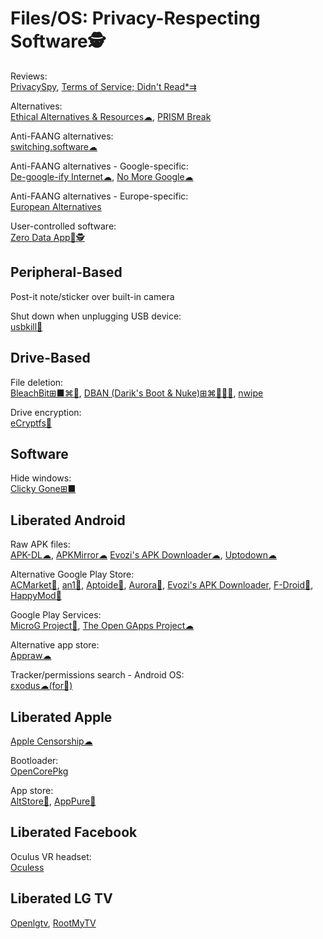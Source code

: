 # Files/OS: Privacy-Respecting Software🕵️

Reviews:  
[PrivacySpy](https://privacyspy.org/),
[Terms of Service; Didn't Read*⇉](https://tosdr.org/)

Alternatives:  
[Ethical Alternatives & Resources☁](https://ethical.net/resources/),
[PRISM Break](https://prism-break.org/en/)

Anti-FAANG alternatives:  
[switching.software☁](https://switching.software/)

Anti-FAANG alternatives - Google-specific:  
[De-google-ify Internet☁](https://degooglisons-internet.org/),
[No More Google☁](https://nomoregoogle.com/)

Anti-FAANG alternatives - Europe-specific:  
[European Alternatives](https://european-alternatives.eu/)

User-controlled software:  
[Zero Data App💾🕵️](https://0data.app/)

## Peripheral-Based

Post-it note/sticker over built-in camera

Shut down when unplugging USB device:  
[usbkill🐧](https://github.com/hephaest0s/usbkill)

## Drive-Based

File deletion:  
[BleachBit⊞■⌘🐧](https://www.bleachbit.org/),
[DBAN (Darik's Boot & Nuke)⊞⌘🐧🍎🤖](https://dban.org/),
[nwipe](https://github.com/martijnvanbrummelen/nwipe/)

Drive encryption:  
[eCryptfs🐧](https://www.ecryptfs.org/)

## Software

Hide windows:  
[Clicky Gone⊞■](http://clickygone.sourceforge.net/)

## Liberated Android

Raw APK files:  
[APK-DL☁](https://apk-dl.com/),
[APKMirror☁](https://www.apkmirror.com/)
[Evozi's APK Downloader☁](https://apps.evozi.com/apk-downloader/),
[Uptodown☁](https://www.uptodown.com/)

Alternative Google Play Store:  
[ACMarket🤖](https://acmarket.net/),
[an1🤖](https://an1.com/),
[Aptoide🤖](https://en.aptoide.com/),
[Aurora🤖](https://auroraoss.com/),
[Evozi's APK Downloader](https://apps.evozi.com/apk-downloader/),
[F-Droid🤖](https://f-droid.org/),
[HappyMod🤖](https://www.happymodapk.net/)

Google Play Services:  
[MicroG Project🤖](https://microg.org/),
[The Open GApps Project☁](https://opengapps.org/)

Alternative app store:  
[Appraw☁](https://appraw.com/)

Tracker/permissions search - Android OS:  
[εxodus☁(for🤖)](https://reports.exodus-privacy.eu.org/en/)

## Liberated Apple

[Apple Censorship☁](https://applecensorship.com/)

Bootloader:  
[OpenCorePkg](https://github.com/acidanthera/OpenCorePkg)

App store:  
[AltStore🍎](https://github.com/rileytestut/AltStore),
[AppPure🍎](https://iphone.apkpure.com/)

## Liberated Facebook

Oculus VR headset:  
[Oculess](https://github.com/basti564/Oculess)

## Liberated LG TV

[Openlgtv](https://openlgtv.github.io/),
[RootMyTV](https://github.com/RootMyTV/RootMyTV.github.io)
